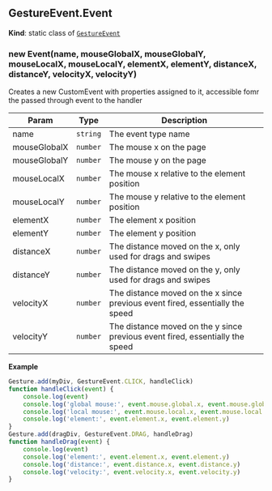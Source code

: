 <a name="GestureEvent.Event"></a>

## GestureEvent.Event

**Kind**: static class of [<code>GestureEvent</code>](#GestureEvent)  
<a name="new_GestureEvent.Event_new"></a>

### new Event(name, mouseGlobalX, mouseGlobalY, mouseLocalX, mouseLocalY, elementX, elementY, distanceX, distanceY, velocityX, velocityY)

Creates a new CustomEvent with properties assigned to it, accessible fomr the passed through event to the handler

| Param        | Type                | Description                                                                   |
| ------------ | ------------------- | ----------------------------------------------------------------------------- |
| name         | <code>string</code> | The event type name                                                           |
| mouseGlobalX | <code>number</code> | The mouse x on the page                                                       |
| mouseGlobalY | <code>number</code> | The mouse y on the page                                                       |
| mouseLocalX  | <code>number</code> | The mouse x relative to the element position                                  |
| mouseLocalY  | <code>number</code> | The mouse y relative to the element position                                  |
| elementX     | <code>number</code> | The element x position                                                        |
| elementY     | <code>number</code> | The element y position                                                        |
| distanceX    | <code>number</code> | The distance moved on the x, only used for drags and swipes                   |
| distanceY    | <code>number</code> | The distance moved on the y, only used for drags and swipes                   |
| velocityX    | <code>number</code> | The distance moved on the x since previous event fired, essentially the speed |
| velocityY    | <code>number</code> | The distance moved on the y since previous event fired, essentially the speed |

**Example**

```js
Gesture.add(myDiv, GestureEvent.CLICK, handleClick)
function handleClick(event) {
	console.log(event)
	console.log('global mouse:', event.mouse.global.x, event.mouse.global.y)
	console.log('local mouse:', event.mouse.local.x, event.mouse.local.y)
	console.log('element:', event.element.x, event.element.y)
}
Gesture.add(dragDiv, GestureEvent.DRAG, handleDrag)
function handleDrag(event) {
	console.log(event)
	console.log('element:', event.element.x, event.element.y)
	console.log('distance:', event.distance.x, event.distance.y)
	console.log('velocity:', event.velocity.x, event.velocity.y)
}
```
